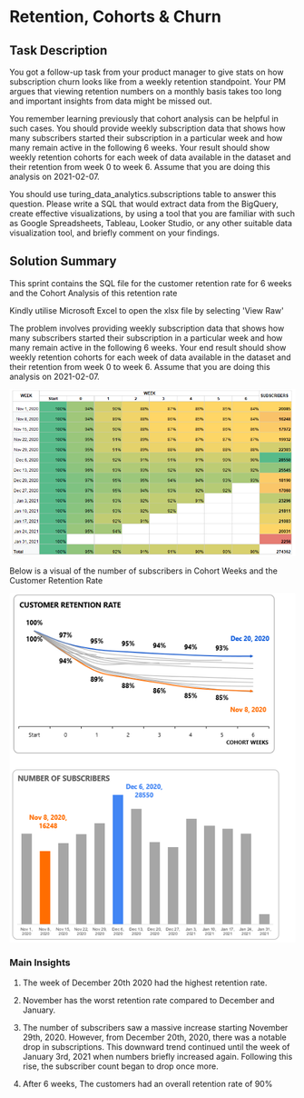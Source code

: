 # Retention, Cohorts & Churn

## Task Description
You got a follow-up task from your product manager to give stats on how subscription churn looks like from a weekly retention standpoint. Your PM argues that viewing retention numbers on a monthly basis takes too long and important insights from data might be missed out.

You remember learning previously that cohort analysis can be helpful in such cases. You should provide weekly subscription data that shows how many subscribers started their subscription in a particular week and how many remain active in the following 6 weeks. Your result should show weekly retention cohorts for each week of data available in the dataset and their retention from week 0 to week 6. Assume that you are doing this analysis on 2021-02-07.

You should use turing_data_analytics.subscriptions table to answer this question. Please write a SQL that would extract data from the BigQuery, create effective visualizations, by using a tool that you are familiar with such as Google Spreadsheets, Tableau, Looker Studio, or any other suitable data visualization tool, and briefly comment on your findings.


## Solution Summary
This sprint contains the SQL file for the customer retention rate for 6 weeks and the Cohort Analysis of this retention rate

Kindly utilise Microsoft Excel to open the xlsx file by selecting 'View Raw'

The problem involves providing weekly subscription data that shows how many subscribers started their subscription in a particular week and how many remain active in the following 6 weeks. Your end result should show weekly retention cohorts for each week of data available in the dataset and their retention from week 0 to week 6. Assume that you are doing this analysis on 2021-02-07.

![Cohort Analysis](https://github.com/iamkarim/Data-Analysis-Projects/blob/main/Cohort%20Analysis/images/Cohort%20Analysis.png)

Below is a visual of the number of subscribers in Cohort Weeks and the Customer Retention Rate

![Cohort Analysis](https://github.com/iamkarim/Data-Analysis-Projects/blob/main/Cohort%20Analysis/images/Cohort%20Analysis2.png)

### Main Insights
1. The week of December 20th 2020 had the highest retention rate.

2. November has the worst retention rate compared to December and January.

3. The number of subscribers saw a massive increase starting November 29th, 2020. However, from December 20th, 2020, there was a notable drop in subscriptions. This downward trend continued until the week of January 3rd, 2021 when numbers briefly increased again. Following this rise, the subscriber count began to drop once more.

4. After 6 weeks, The customers had an overall retention rate of 90%



